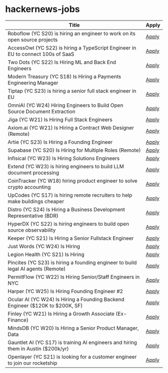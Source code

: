 # hackernews-jobs

<!-- table start -->

| Title | Apply |
|-------|-----|
| Roboflow (YC S20) is hiring an engineer to work on its open source projects | [Apply](https://www.ycombinator.com/companies/roboflow/jobs/cHrnmMH-open-source-software-engineer) |
| AccessOwl (YC S22) is hiring a TypeScript Engineer in EU to connect 100s of SaaS | [Apply](https://www.ycombinator.com/companies/accessowl/jobs/cziclTH-senior-software-engineer-typescript-focus) |
| Two Dots (YC S22) Is Hiring ML and Back End Engineers | [Apply](https://www.ycombinator.com/companies/two-dots/jobs/97PTcHT-machine-learning-engineer) |
| Modern Treasury (YC S18) Is Hiring a Payments Engineering Manager | [Apply](https://jobs.ashbyhq.com/moderntreasury/3bf0ac98-f9c4-47a0-b883-252db467fb6e?utm_source=yYPEbOqnBd) |
| Tiptap (YC S23) is hiring a senior full stack engineer in EU | [Apply](https://www.ycombinator.com/companies/tiptap/jobs/ZJhpyYA-senior-full-stack-engineer) |
| OmniAI (YC W24) Hiring Engineers to Build Open Source Document Extraction | [Apply](https://www.ycombinator.com/companies/omniai/jobs/LG5jeP2-full-stack-engineer) |
| Jiga (YC W21) Is Hiring Full Stack Engineers | [Apply](https://www.ycombinator.com/companies/jiga/jobs/KMtdgpo-remote-full-stack-engineer-react-node-mongo) |
| Axiom.ai (YC W21) Is Hiring a Contract Web Designer (Remote) | [Apply](https://www.ycombinator.com/companies/axiom-ai/jobs/DckIVG6-contract-web-designer) |
| Artie (YC S23) Is Hiring a Founding Engineer | [Apply](https://www.ycombinator.com/companies/artie/jobs/N3AosVU-founding-engineer) |
| Supabase (YC S20) Is Hiring for Multiple Roles (Remote) | [Apply](https://supabase.com/careers) |
| Infisical (YC W23) Is Hiring Solutions Engineers | [Apply](https://www.ycombinator.com/companies/infisical/jobs/yaEvock-solutions-engineer) |
| Extend (YC W23) is hiring engineers to build LLM document processing | [Apply](https://jobs.ashbyhq.com/extend/9d4d8974-bd9b-432d-84ec-8268e5a8ed37) |
| CoinTracker (YC W18) hiring product engineer to solve crypto accounting | [Apply](https://jobs.ashbyhq.com/cointracker/c039fbb9-2ed7-4a68-bc7a-c6f929d5d5e5) |
| UpCodes (YC S17) is hiring remote recruiters to help make buildings cheaper | [Apply](https://up.codes/careers?utm_source=HN) |
| Distro (YC S24) Is Hiring a Business Development Representative (BDR) | [Apply](https://www.ycombinator.com/companies/distro/jobs/FFzY0sx-business-development-representative) |
| HyperDX (YC S22) is hiring engineers to build open source observability | [Apply](https://www.ycombinator.com/companies/hyperdx/jobs) |
| Keeper (YC S21) Is Hiring a Senior Fullstack Engineer | [Apply](https://www.ycombinator.com/companies/keeper/jobs/fLwv59z-senior-fullstack-engineer) |
| Just Words (YC W24) Is Hiring | [Apply](https://www.ycombinator.com/companies/just-words/jobs/lwVZeEN-sr-software-engineer-frontend) |
| Legion Health (YC S21) Is Hiring | [Apply](https://www.ycombinator.com/companies/legion-health/jobs/YvUSGxj-mid-level-full-stack-engineer-ai-native-telepsychiatry-legion-health-usa) |
| Pincites (YC S23) is hiring a founding engineer to build legal AI agents (Remote) | [Apply](https://www.ycombinator.com/companies/pincites/jobs) |
| PermitFlow (YC W22) Is Hiring Senior/Staff Engineers in NYC | [Apply](https://jobs.ashbyhq.com/permitflow?departmentId=d33195eb-8978-4439-abc6-5a8a072de808) |
| Harper (YC W25) Is Hiring Founding Engineer #2 | [Apply](https://www.ycombinator.com/companies/harper/jobs/y8KjuRZ-founding-ai-engineer) |
| Ocular AI (YC W24) Is Hiring a Founding Backend Engineer ($120K to $200K, SF) | [Apply](https://www.ycombinator.com/companies/ocular-ai/jobs/BFBHWQd-member-of-technical-staff-founding-backend-engineer) |
| Finley (YC W21) Is Hiring a Growth Associate (Ex-Finance) | [Apply](https://jobs.lever.co/FinleyTechnologies/429dc338-87e8-4ed7-a302-145e18027e24) |
| MindsDB (YC W20) Is Hiring a Senior Product Manager, Data | [Apply](https://grnh.se/d5ced53d7us) |
| Gauntlet AI (YC S17) is training AI engineers and hiring them in Austin ($200k/yr) | [Apply](https://gauntletai.com) |
| Openlayer (YC S21) is looking for a customer engineer to join our rocketship | [Apply](https://www.ycombinator.com/companies/openlayer/jobs/yIE9WI3-customer-engineer) |

<!-- table end -->
